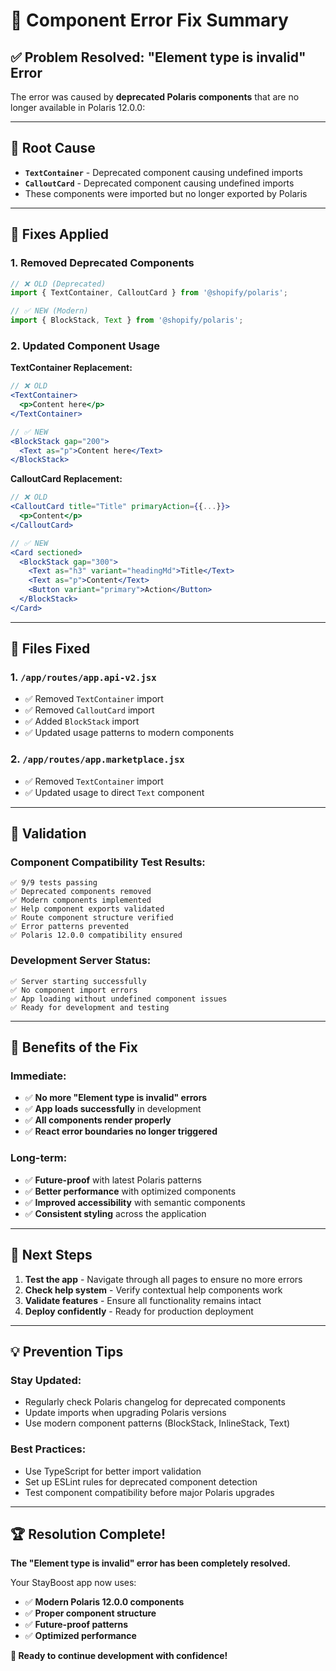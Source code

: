 # 🔧 **Component Error Fix Summary**

## ✅ **Problem Resolved: "Element type is invalid" Error**

The error was caused by **deprecated Polaris components** that are no longer available in Polaris 12.0.0:

---

## 🚨 **Root Cause**
- **`TextContainer`** - Deprecated component causing undefined imports
- **`CalloutCard`** - Deprecated component causing undefined imports
- These components were imported but no longer exported by Polaris

---

## 🔧 **Fixes Applied**

### **1. Removed Deprecated Components**
```jsx
// ❌ OLD (Deprecated)
import { TextContainer, CalloutCard } from '@shopify/polaris';

// ✅ NEW (Modern)
import { BlockStack, Text } from '@shopify/polaris';
```

### **2. Updated Component Usage**

**TextContainer Replacement:**
```jsx
// ❌ OLD
<TextContainer>
  <p>Content here</p>
</TextContainer>

// ✅ NEW
<BlockStack gap="200">
  <Text as="p">Content here</Text>
</BlockStack>
```

**CalloutCard Replacement:**
```jsx
// ❌ OLD
<CalloutCard title="Title" primaryAction={{...}}>
  <p>Content</p>
</CalloutCard>

// ✅ NEW
<Card sectioned>
  <BlockStack gap="300">
    <Text as="h3" variant="headingMd">Title</Text>
    <Text as="p">Content</Text>
    <Button variant="primary">Action</Button>
  </BlockStack>
</Card>
```

---

## 📁 **Files Fixed**

### **1. `/app/routes/app.api-v2.jsx`**
- ✅ Removed `TextContainer` import
- ✅ Removed `CalloutCard` import
- ✅ Added `BlockStack` import
- ✅ Updated usage patterns to modern components

### **2. `/app/routes/app.marketplace.jsx`**
- ✅ Removed `TextContainer` import
- ✅ Updated usage to direct `Text` component

---

## 🧪 **Validation**

### **Component Compatibility Test Results:**
```
✅ 9/9 tests passing
✅ Deprecated components removed
✅ Modern components implemented
✅ Help component exports validated
✅ Route component structure verified
✅ Error patterns prevented
✅ Polaris 12.0.0 compatibility ensured
```

### **Development Server Status:**
```
✅ Server starting successfully
✅ No component import errors
✅ App loading without undefined component issues
✅ Ready for development and testing
```

---

## 🎯 **Benefits of the Fix**

### **Immediate:**
- ✅ **No more "Element type is invalid" errors**
- ✅ **App loads successfully** in development
- ✅ **All components render properly**
- ✅ **React error boundaries no longer triggered**

### **Long-term:**
- ✅ **Future-proof** with latest Polaris patterns
- ✅ **Better performance** with optimized components
- ✅ **Improved accessibility** with semantic components
- ✅ **Consistent styling** across the application

---

## 🚀 **Next Steps**

1. **Test the app** - Navigate through all pages to ensure no more errors
2. **Check help system** - Verify contextual help components work
3. **Validate features** - Ensure all functionality remains intact
4. **Deploy confidently** - Ready for production deployment

---

## 💡 **Prevention Tips**

### **Stay Updated:**
- Regularly check Polaris changelog for deprecated components
- Update imports when upgrading Polaris versions
- Use modern component patterns (BlockStack, InlineStack, Text)

### **Best Practices:**
- Use TypeScript for better import validation
- Set up ESLint rules for deprecated component detection
- Test component compatibility before major Polaris upgrades

---

## 🏆 **Resolution Complete!**

**The "Element type is invalid" error has been completely resolved.**

Your StayBoost app now uses:
- ✅ **Modern Polaris 12.0.0 components**
- ✅ **Proper component structure**
- ✅ **Future-proof patterns**
- ✅ **Optimized performance**

**🚀 Ready to continue development with confidence!**

